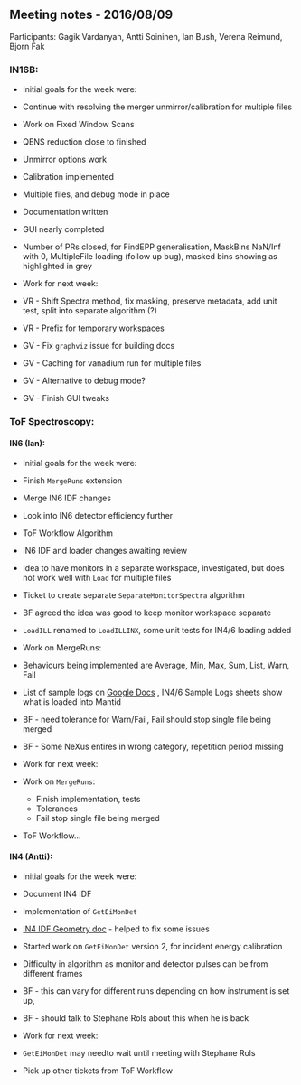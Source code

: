 ## Meeting notes - 2016/08/09

Participants: Gagik Vardanyan, Antti Soininen, Ian Bush, Verena Reimund, Bjorn Fak

### IN16B:

* Initial goals for the week were:
 * Continue with resolving the merger unmirror/calibration for multiple files
 * Work on Fixed Window Scans

* QENS reduction close to finished
* Unmirror options work
* Calibration implemented
* Multiple files, and debug mode in place
* Documentation written
* GUI nearly completed
* Number of PRs closed, for FindEPP generalisation, MaskBins NaN/Inf with 0, MultipleFile loading (follow up bug), masked bins showing as highlighted in grey

* Work for next week:
 * VR - Shift Spectra method, fix masking, preserve metadata, add unit test, split into separate algorithm (?)
 * VR - Prefix for temporary workspaces
 * GV - Fix `graphviz` issue for building docs
 * GV - Caching for vanadium run for multiple files
 * GV - Alternative to debug mode?
 * GV - Finish GUI tweaks

### ToF Spectroscopy:

#### IN6 (Ian):

* Initial goals for the week were:
 * Finish `MergeRuns` extension
 * Merge IN6 IDF changes
 * Look into IN6 detector efficiency further
 * ToF Workflow Algorithm

* IN6 IDF and loader changes awaiting review
* Idea to have monitors in a separate workspace, investigated, but does not work well with `Load` for multiple files
* Ticket to create separate `SeparateMonitorSpectra` algorithm
* BF agreed the idea was good to keep monitor workspace separate
* `LoadILL` renamed to `LoadILLINX`, some unit tests for IN4/6 loading added
* Work on MergeRuns:
 * Behaviours being implemented are Average, Min, Max, Sum, List, Warn, Fail
 * List of sample logs on [Google Docs](https://goo.gl/d4uBTf) , IN4/6 Sample Logs sheets show what is loaded into Mantid
 * BF - need tolerance for Warn/Fail, Fail should stop single file being merged
 * BF - Some NeXus entires in wrong category, repetition period missing

* Work for next week:
 * Work on `MergeRuns`:
   * Finish implementation, tests
   * Tolerances
   * Fail stop single file being merged
 * ToF Workflow...

#### IN4 (Antti):

* Initial goals for the week were:
 * Document IN4 IDF
 * Implementation of `GetEiMonDet`

* [IN4 IDF Geometry doc](https://github.com/mantidproject/documents/blob/master/Project-Management/ILL/Instrument_Definitions/IN4/IN4_Geometry.md) - helped to fix some issues
* Started work on `GetEiMonDet` version 2, for incident energy calibration
* Difficulty in algorithm as monitor and detector pulses can be from different frames
* BF - this can vary for different runs depending on how instrument is set up, 
* BF - should talk to Stephane Rols about this when he is back

* Work for next week:
 * `GetEiMonDet` may needto wait until meeting with Stephane Rols
 * Pick up other tickets from ToF Workflow

